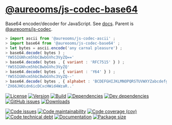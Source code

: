 [@aureooms/js-codec-base64](https://make-github-pseudonymous-again.github.io/js-codec-base64)
==

Base64 encoder/decoder for JavaScript.
See [docs](https://make-github-pseudonymous-again.github.io/js-codec-base64/index.html).
Parent is [@aureooms/js-codec](https://github.com/make-github-pseudonymous-again/js-codec).

```js
> import ascii from '@aureooms/js-codec-ascii' ;
> import base64 from '@aureooms/js-codec-base64' ;
> let bytes = ascii.encode('any carnal pleasure') ;
> base64.decode( bytes ) ;
'YW55IGNhcm5hbCBwbGVhc3VyZQ=='
> base64.decode( bytes , { variant : 'RFC7515' } ) ;
'YW55IGNhcm5hbCBwbGVhc3VyZQ'
> base64.decode( bytes , { variant : 'Y64' } ) ;
'YW55IGNhcm5hbCBwbGVhc3VyZQ--'
> base64.decode( bytes , { alphabet : 'BCDEFGHIJKLMNOPQRSTUVWXYZabcdefghijklmnopqrstuvwxyz0123456789+/A' , padding : '.' } ) ;
'ZX66JHOidn6icDCxcHWid4WzaR..'
```

[![License](https://img.shields.io/github/license/make-github-pseudonymous-again/js-codec-base64.svg)](https://raw.githubusercontent.com/make-github-pseudonymous-again/js-codec-base64/main/LICENSE)
[![Version](https://img.shields.io/npm/v/@aureooms/js-codec-base64.svg)](https://www.npmjs.org/package/@aureooms/js-codec-base64)
[![Build](https://img.shields.io/travis/make-github-pseudonymous-again/js-codec-base64/main.svg)](https://travis-ci.com/make-github-pseudonymous-again/js-codec-base64/branches)
[![Dependencies](https://img.shields.io/david/make-github-pseudonymous-again/js-codec-base64.svg)](https://david-dm.org/make-github-pseudonymous-again/js-codec-base64)
[![Dev dependencies](https://img.shields.io/david/dev/make-github-pseudonymous-again/js-codec-base64.svg)](https://david-dm.org/make-github-pseudonymous-again/js-codec-base64?type=dev)
[![GitHub issues](https://img.shields.io/github/issues/make-github-pseudonymous-again/js-codec-base64.svg)](https://github.com/make-github-pseudonymous-again/js-codec-base64/issues)
[![Downloads](https://img.shields.io/npm/dm/@aureooms/js-codec-base64.svg)](https://www.npmjs.org/package/@aureooms/js-codec-base64)

[![Code issues](https://img.shields.io/codeclimate/issues/make-github-pseudonymous-again/js-codec-base64.svg)](https://codeclimate.com/github/make-github-pseudonymous-again/js-codec-base64/issues)
[![Code maintainability](https://img.shields.io/codeclimate/maintainability/make-github-pseudonymous-again/js-codec-base64.svg)](https://codeclimate.com/github/make-github-pseudonymous-again/js-codec-base64/trends/churn)
[![Code coverage (cov)](https://img.shields.io/codecov/c/gh/make-github-pseudonymous-again/js-codec-base64/main.svg)](https://codecov.io/gh/make-github-pseudonymous-again/js-codec-base64)
[![Code technical debt](https://img.shields.io/codeclimate/tech-debt/make-github-pseudonymous-again/js-codec-base64.svg)](https://codeclimate.com/github/make-github-pseudonymous-again/js-codec-base64/trends/technical_debt)
[![Documentation](https://make-github-pseudonymous-again.github.io/js-codec-base64/badge.svg)](https://make-github-pseudonymous-again.github.io/js-codec-base64/source.html)
[![Package size](https://img.shields.io/bundlephobia/minzip/@aureooms/js-codec-base64)](https://bundlephobia.com/result?p=@aureooms/js-codec-base64)

